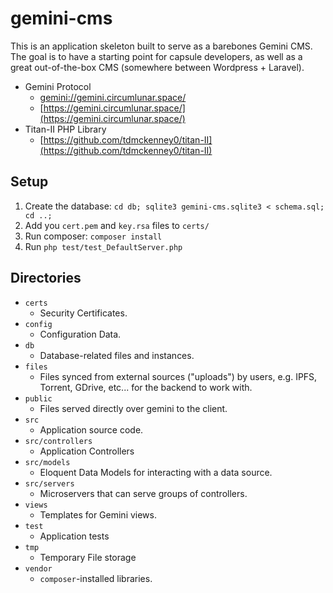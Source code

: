 # gemini-cms

This is an application skeleton built to serve as a barebones Gemini CMS. The goal is to have a starting point for capsule developers, as well as a great out-of-the-box CMS (somewhere between Wordpress + Laravel).

- Gemini Protocol
    + [gemini://gemini.circumlunar.space/](gemini://gemini.circumlunar.space/)
    + [https://gemini.circumlunar.space/](https://gemini.circumlunar.space/)
 - Titan-II PHP Library
    + [https://github.com/tdmckenney0/titan-II](https://github.com/tdmckenney0/titan-II)

## Setup

 1. Create the database: `cd db; sqlite3 gemini-cms.sqlite3 < schema.sql; cd ..;`
 2. Add you `cert.pem` and `key.rsa` files to `certs/`
 3. Run composer: `composer install`
 4. Run `php test/test_DefaultServer.php`

## Directories

 - `certs`
    + Security Certificates.
 - `config`
    + Configuration Data.
 - `db`
    + Database-related files and instances. 
 - `files`
    + Files synced from external sources ("uploads") by users, e.g. IPFS, Torrent, GDrive, etc... for the backend to work with. 
 - `public`
    + Files served directly over gemini to the client.
 - `src`
    + Application source code.
 - `src/controllers`
    + Application Controllers
 - `src/models`
    + Eloquent Data Models for interacting with a data source.
 - `src/servers`
    + Microservers that can serve groups of controllers.
 - `views`
    + Templates for Gemini views.
 - `test`
    + Application tests
 - `tmp`
    + Temporary File storage
 - `vendor`
    + `composer`-installed libraries.